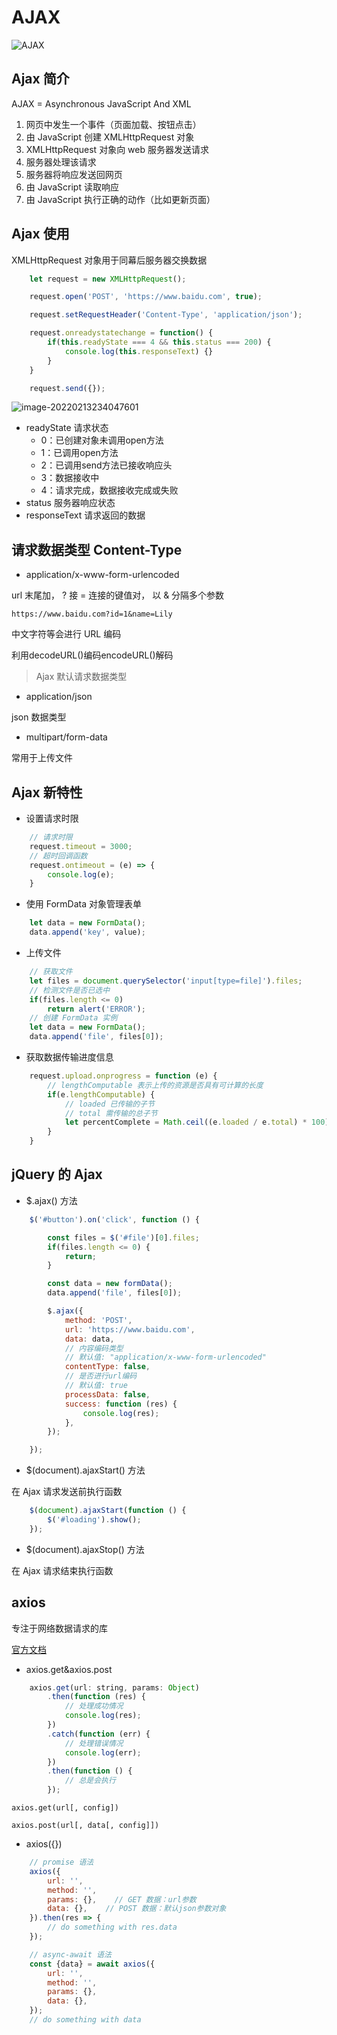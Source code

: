 # AJAX

![AJAX](https://www.w3school.com.cn/i/ajax.gif)

## Ajax 简介

AJAX = Asynchronous JavaScript And XML

1. 网页中发生一个事件（页面加载、按钮点击）
2. 由 JavaScript 创建 XMLHttpRequest 对象
3. XMLHttpRequest 对象向 web 服务器发送请求
4. 服务器处理该请求
5. 服务器将响应发送回网页
6. 由 JavaScript 读取响应
7. 由 JavaScript 执行正确的动作（比如更新页面）

## Ajax 使用

XMLHttpRequest 对象用于同幕后服务器交换数据

```js
    let request = new XMLHttpRequest();

    request.open('POST', 'https://www.baidu.com', true);

    request.setRequestHeader('Content-Type', 'application/json');

    request.onreadystatechange = function() {
        if(this.readyState === 4 && this.status === 200) {
            console.log(this.responseText) {}
        }
    }

    request.send({});
```

![image-20220213234047601](C:\Users\CHENSY\AppData\Roaming\Typora\typora-user-images\image-20220213234047601.png)

* readyState  请求状态
  * 0：已创建对象未调用open方法
  * 1：已调用open方法
  * 2：已调用send方法已接收响应头
  * 3：数据接收中
  * 4：请求完成，数据接收完成或失败
* status  服务器响应状态
* responseText  请求返回的数据

## 请求数据类型 Content-Type

* application/x-www-form-urlencoded

url 末尾加， ? 接 = 连接的键值对， 以 & 分隔多个参数

`https://www.baidu.com?id=1&name=Lily`

中文字符等会进行 URL 编码

利用decodeURL()编码encodeURL()解码

> Ajax 默认请求数据类型

* application/json

json 数据类型

* multipart/form-data

常用于上传文件

## Ajax 新特性

* 设置请求时限

```js
    // 请求时限
    request.timeout = 3000;
    // 超时回调函数
    request.ontimeout = (e) => {
        console.log(e);
    }
```

* 使用 FormData 对象管理表单

```js
    let data = new FormData();
    data.append('key', value);
```

* 上传文件

```js
    // 获取文件
    let files = document.querySelector('input[type=file]').files;
    // 检测文件是否已选中
    if(files.length <= 0)
        return alert('ERROR');
    // 创建 FormData 实例
    let data = new FormData();
    data.append('file', files[0]);
```

* 获取数据传输进度信息

```js
    request.upload.onprogress = function (e) {
        // lengthComputable 表示上传的资源是否具有可计算的长度
        if(e.lengthComputable) {
            // loaded 已传输的子节
            // total 需传输的总子节
            let percentComplete = Math.ceil((e.loaded / e.total) * 100);
        }
    }
```

## jQuery 的 Ajax

* $.ajax() 方法

```js
    $('#button').on('click', function () {

        const files = $('#file')[0].files;
        if(files.length <= 0) {
            return;
        }

        const data = new formData();
        data.append('file', files[0]);

        $.ajax({
            method: 'POST',
            url: 'https://www.baidu.com',
            data: data,
            // 内容编码类型
            // 默认值: "application/x-www-form-urlencoded"
            contentType: false,
            // 是否进行url编码
            // 默认值: true
            processData: false,
            success: function (res) {
                console.log(res);
            },
        });

    });
```

* $(document).ajaxStart() 方法

在 Ajax 请求发送前执行函数

```js
    $(document).ajaxStart(function () {
        $('#loading').show();
    });
```

* $(document).ajaxStop() 方法

在 Ajax 请求结束执行函数

## axios

专注于网络数据请求的库

[官方文档](https://axios-http.com/zh/docs/intro "")

* axios.get&axios.post

```js
    axios.get(url: string, params: Object)
        .then(function (res) {
            // 处理成功情况
            console.log(res);
        })
        .catch(function (err) {
            // 处理错误情况
            console.log(err);
        })
        .then(function () {
            // 总是会执行
        });
```

`axios.get(url[, config])`

`axios.post(url[, data[, config]])`

* axios({})

```js
    // promise 语法
    axios({
        url: '',
        method: '',
        params: {},    // GET 数据：url参数
        data: {},    // POST 数据：默认json参数对象
    }).then(res => {
        // do something with res.data
    });

    // async-await 语法
    const {data} = await axios({
        url: '',
        method: '',
        params: {},
        data: {},
    });
    // do something with data
```
